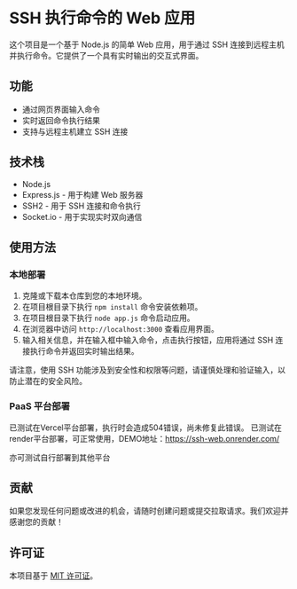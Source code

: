 # SSH 执行命令的 Web 应用

这个项目是一个基于 Node.js 的简单 Web 应用，用于通过 SSH 连接到远程主机并执行命令。它提供了一个具有实时输出的交互式界面。

## 功能

- 通过网页界面输入命令
- 实时返回命令执行结果
- 支持与远程主机建立 SSH 连接

## 技术栈

- Node.js
- Express.js - 用于构建 Web 服务器
- SSH2 - 用于 SSH 连接和命令执行
- Socket.io - 用于实现实时双向通信

## 使用方法
### 本地部署

1. 克隆或下载本仓库到您的本地环境。
2. 在项目根目录下执行 `npm install` 命令安装依赖项。
3. 在项目根目录下执行 `node app.js` 命令启动应用。
4. 在浏览器中访问 `http://localhost:3000` 查看应用界面。
5. 输入相关信息，并在输入框中输入命令，点击执行按钮，应用将通过 SSH 连接执行命令并返回实时输出结果。

请注意，使用 SSH 功能涉及到安全性和权限等问题，请谨慎处理和验证输入，以防止潜在的安全风险。

### PaaS 平台部署
已测试在Vercel平台部署，执行时会造成504错误，尚未修复此错误。
已测试在render平台部署，可正常使用，DEMO地址：https://ssh-web.onrender.com/

亦可测试自行部署到其他平台

## 贡献

如果您发现任何问题或改进的机会，请随时创建问题或提交拉取请求。我们欢迎并感谢您的贡献！

## 许可证

本项目基于 [MIT 许可证](LICENSE)。
